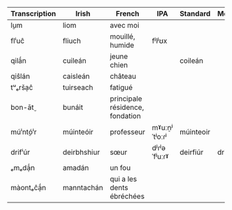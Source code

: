 


| Transcription | Irish       | French                          | IPA            | Standard  | Modern  |
| ------------- | ----------- | ------------------------------- | -------------- | --------- | ------- |
| l̬um          | liom        | avec moi                        |                |           |         |
| flⁱuĉ         | fliuch      | mouillé, humide                 | fʲlʲʊx         |           |         |
| qilā́n        | cuileán     | jeune chien                     |                | coileán   |         |
| qiŝlán        | caisleán    | château                         |                |           |         |
| tᵘₑršạĉ       | tuirseach   | fatigué                         |                |           |         |
| bon-āt̬       | bunáit      | principale résidence, fondation |                |           |         |
| múⁱnt̬óⁱr     | múinteóir   | professeur                      | mˠuːn̠ʲˈtʲoːɾʲ | múinteoir |         |
| drifⁱúr       | deirbhshiur | sœur                            | dʲɾʲəˈfʲuːɾˠ   | deirfiúr  | drifiúr |
| ₑmₑdạ̄́n      | amadán      | un fou                          |                |           |         |
| màontₑĉạ̄́n   | manntachán  | qui a les dents ébréchées       |                |           |